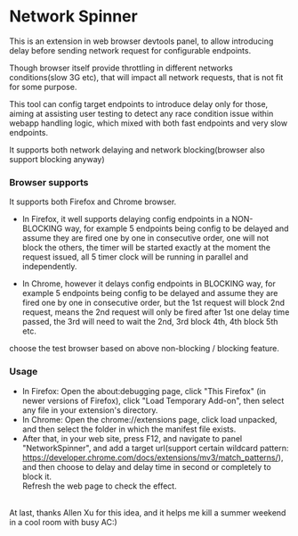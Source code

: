 # Network Spinner

This is an extension in web browser devtools panel, to allow introducing delay before sending network request for configurable endpoints.

Though browser itself provide throttling in different networks conditions(slow 3G etc), that will impact all network requests, that is not fit for some purpose.

This tool can config target endpoints to introduce delay only for those, aiming at assisting user testing to detect any race condition issue within webapp handling logic, which mixed with both fast endpoints and very slow endpoints. 

It supports both network delaying and network blocking(browser also support blocking anyway)

### Browser supports
It supports both Firefox and Chrome browser.

* In Firefox, it well supports delaying config endpoints in a NON-BLOCKING way, for example 5 endpoints being config to be delayed and assume they are fired one by one in consecutive order, one will not block the others, the timer will be started exactly at the moment the request issued, all 5 timer clock will be running in parallel and independently. 
  
* In Chrome, however it delays config endpoints in BLOCKING way, for example 5 endpoints being config to be delayed and assume they are fired one by one in consecutive order, but the 1st request will block 2nd request, means the 2nd request will only be fired after 1st one delay time passed, the 3rd will need to wait the 2nd, 3rd block 4th, 4th block 5th etc.

choose the test browser based on above non-blocking / blocking feature.

### Usage
* In Firefox: Open the about:debugging page, click "This Firefox" (in newer versions of Firefox), click "Load Temporary Add-on", then select any file in your extension's directory.
* In Chrome: Open the chrome://extensions page, click load unpacked, and then select the folder in which the manifest file exists. 
* After that, in your web site, press F12, and navigate to panel "NetworkSpinner", and add a target url(support certain wildcard pattern: https://developer.chrome.com/docs/extensions/mv3/match_patterns/), and then choose to delay and delay time in second or completely to block it.
<br/>Refresh the web page to check the effect.

<br/>
At last, thanks Allen Xu for this idea, and it helps me kill a summer weekend in a cool room with busy AC:)
